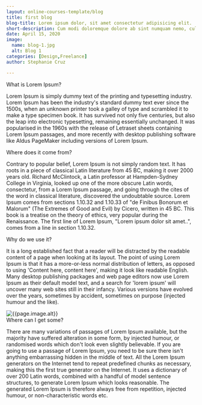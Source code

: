 ```yaml
---
layout: online-courses-template/blog
title: first blog
blog-title: Lorem ipsum dolor, sit amet consectetur adipisicing elit.
short-description: Cum modi doloremque dolore ab sint numquam nemo, culpa quasi laborum. Dolores, assumenda esse. Cumque distinctio est architecto. Quaerat nam sunt in. Lorem ipsum dolor sit amet consectetur adipisicing elit. Sequi vel deleniti, molestias enim optio ipsam quam corrupti nisi voluptate harum debitis voluptatibus porro maxime quisquam eligendi ea iure repudiandae laborum?
date: April 15, 2020
image:
  name: blog-1.jpg
  alt: Blog 1
categories: [Design,Freelance]
author: Stephanie Cruz

---
```




<div class='title'>
What is Lorem Ipsum?
</div>

Lorem Ipsum is simply dummy text of the printing and typesetting industry. Lorem Ipsum has been the industry's standard dummy text ever since the 1500s, when an unknown printer took a galley of type and scrambled it to make a type specimen book. It has survived not only five centuries, but also the leap into electronic typesetting, remaining essentially unchanged. It was popularised in the 1960s with the release of Letraset sheets containing Lorem Ipsum passages, and more recently with desktop publishing software like Aldus PageMaker including versions of Lorem Ipsum.

<div class='title'>
Where does it come from?
</div>

Contrary to popular belief, Lorem Ipsum is not simply random text. It has roots in a piece of classical Latin literature from 45 BC, making it over 2000 years old. Richard McClintock, a Latin professor at Hampden-Sydney College in Virginia, looked up one of the more obscure Latin words, consectetur, from a Lorem Ipsum passage, and going through the cites of the word in classical literature, discovered the undoubtable source. Lorem Ipsum comes from sections 1.10.32 and 1.10.33 of "de Finibus Bonorum et Malorum" (The Extremes of Good and Evil) by Cicero, written in 45 BC. This book is a treatise on the theory of ethics, very popular during the Renaissance. The first line of Lorem Ipsum, "Lorem ipsum dolor sit amet..", comes from a line in section 1.10.32.


<div class='title'>
Why do we use it?
</div>

It is a long established fact that a reader will be distracted by the readable content of a page when looking at its layout. The point of using Lorem Ipsum is that it has a more-or-less normal distribution of letters, as opposed to using 'Content here, content here', making it look like readable English. Many desktop publishing packages and web page editors now use Lorem Ipsum as their default model text, and a search for 'lorem ipsum' will uncover many web sites still in their infancy. Various versions have evolved over the years, sometimes by accident, sometimes on purpose (injected humour and the like).

<img src="{{site.data.online-courses-template.global.site.directories.images | append: 'blog-2.jpg' | relative_url}}" alt="{{page.image.alt}}">



<div class='title'>
Where can I get some?
</div>

There are many variations of passages of Lorem Ipsum available, but the majority have suffered alteration in some form, by injected humour, or randomised words which don't look even slightly believable. If you are going to use a passage of Lorem Ipsum, you need to be sure there isn't anything embarrassing hidden in the middle of text. All the Lorem Ipsum generators on the Internet tend to repeat predefined chunks as necessary, making this the first true generator on the Internet. It uses a dictionary of over 200 Latin words, combined with a handful of model sentence structures, to generate Lorem Ipsum which looks reasonable. The generated Lorem Ipsum is therefore always free from repetition, injected humour, or non-characteristic words etc.


